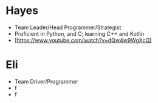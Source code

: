 # Hayes
  * Team Leader/Head Programmer/Strategist
  * Proficient in Python, and C; learning C++ and Kotlin
  * [https://www.youtube.com/watch?v=dQw4w9WgXcQ]

# Eli
  * Team Driver/Programmer
  * f
  * f
